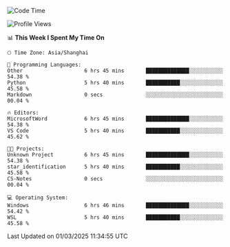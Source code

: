 <!--START_SECTION:waka-->
![Code Time](http://img.shields.io/badge/Code%20Time-2%2C336%20hrs%2034%20mins-blue)

![Profile Views](http://img.shields.io/badge/Profile%20Views-3-blue)

📊 **This Week I Spent My Time On** 

```text
🕑︎ Time Zone: Asia/Shanghai

💬 Programming Languages: 
Other                    6 hrs 45 mins       ██████████████░░░░░░░░░░░   54.38 % 
Python                   5 hrs 40 mins       ███████████░░░░░░░░░░░░░░   45.58 % 
Markdown                 0 secs              ░░░░░░░░░░░░░░░░░░░░░░░░░   00.04 % 

🔥 Editors: 
MicrosoftWord            6 hrs 45 mins       ██████████████░░░░░░░░░░░   54.38 % 
VS Code                  5 hrs 40 mins       ███████████░░░░░░░░░░░░░░   45.62 % 

🐱‍💻 Projects: 
Unknown Project          6 hrs 45 mins       ██████████████░░░░░░░░░░░   54.38 % 
star_identification      5 hrs 40 mins       ███████████░░░░░░░░░░░░░░   45.58 % 
CS-Notes                 0 secs              ░░░░░░░░░░░░░░░░░░░░░░░░░   00.04 % 

💻 Operating System: 
Windows                  6 hrs 46 mins       ██████████████░░░░░░░░░░░   54.42 % 
WSL                      5 hrs 40 mins       ███████████░░░░░░░░░░░░░░   45.58 % 
```


 Last Updated on 01/03/2025 11:34:55 UTC
<!--END_SECTION:waka-->